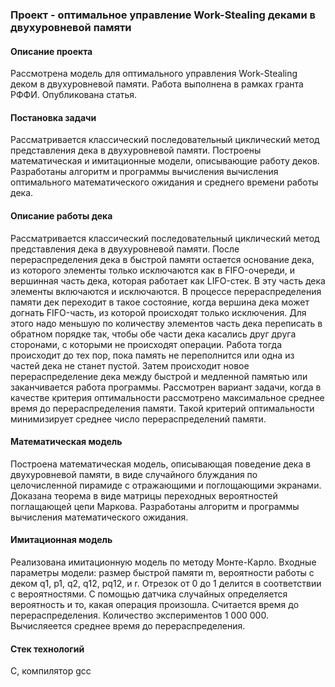 ### Проект - оптимальное управление Work-Stealing деками в двухуровневой памяти ###

#### Описание проекта ####
Рассмотрена модель для оптимального управления Work-Stealing деком в двухуровневой памяти. Работа выполнена в рамках гранта РФФИ. Опубликована статья.

#### Постановка задачи #####
Рассматривается классический последовательный циклический метод представления дека в двухуровневой памяти. Построены математическая и имитационные модели, описывающие работу деков. Разработаны алгоритм и программы вычисления вычисления оптимального математического ожидания и среднего времени работы дека.

#### Описание работы дека ####
Рассматривается классический последовательный циклический метод представления дека в двухуровневой памяти. 
После перераспределения дека в быстрой памяти остается основание дека, из которого элементы только исключаются как в FIFO-очереди, и вершинная часть дека, которая работает как LIFO-стек. В эту часть дека элементы включаются и исключаются. В процессе перераспределения памяти  дек переходит в такое состояние, когда вершина дека может догнать FIFO-часть, из которой происходят только исключения. Для этого надо меньшую по количеству элементов часть дека переписать в обратном порядке так, чтобы обе части дека касались друг друга сторонами, с которыми не происходят операции. Работа тогда происходит до тех пор, пока память не переполнится или одна из частей дека не станет пустой.  Затем происходит новое перераспределение дека между быстрой и медленной памятью или заканчивается работа программы.
Рассмотрен вариант задачи, когда в качестве критерия оптимальности рассмотрено максимальное среднее время до перераспределения памяти. Такой критерий оптимальности минимизирует среднее число перераспределений  памяти.


#### Математическая модель ####
Построена математическая модель, описывающая поведение дека в двухуровневой памяти, в виде случайного блуждания по целочисленной пирамиде с отражающими и поглощающими экранами. Доказана теорема в виде матрицы переходных вероятностей поглащающей цепи Маркова. Разработаны алгоритм и программы вычисления математического ожидания.

#### Имитационная модель ####
Реализована имитационную модель по методу Монте-Карло. Входные параметры модели: размер быстрой памяти m, вероятности работы с деком q1, p1, q2, q12, pq12, и r. Отрезок от 0 до 1 делится в соответствии с вероятностями. С помощью датчика случайных определяется вероятность и то, какая операция произошла. Считается время до перераспределения. Количество экспериментов 1 000 000. Вычисляеется среднее время до перераспределения. 

#### Стек технологий ####
C, компилятор gcc
